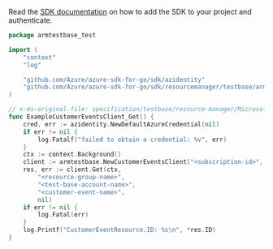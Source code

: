 Read the [SDK documentation](https://github.com/Azure/azure-sdk-for-go/blob/sdk%2Fresourcemanager%2Ftestbase%2Farmtestbase%2Fv0.1.0/sdk/resourcemanager/testbase/armtestbase/README.md) on how to add the SDK to your project and authenticate.

```go
package armtestbase_test

import (
	"context"
	"log"

	"github.com/Azure/azure-sdk-for-go/sdk/azidentity"
	"github.com/Azure/azure-sdk-for-go/sdk/resourcemanager/testbase/armtestbase"
)

// x-ms-original-file: specification/testbase/resource-manager/Microsoft.TestBase/preview/2020-12-16-preview/examples/CustomerEventGet.json
func ExampleCustomerEventsClient_Get() {
	cred, err := azidentity.NewDefaultAzureCredential(nil)
	if err != nil {
		log.Fatalf("failed to obtain a credential: %v", err)
	}
	ctx := context.Background()
	client := armtestbase.NewCustomerEventsClient("<subscription-id>", cred, nil)
	res, err := client.Get(ctx,
		"<resource-group-name>",
		"<test-base-account-name>",
		"<customer-event-name>",
		nil)
	if err != nil {
		log.Fatal(err)
	}
	log.Printf("CustomerEventResource.ID: %s\n", *res.ID)
}
```
